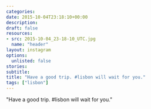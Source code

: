 ```yaml
---
categories:
date: 2015-10-04T23:18:10+00:00
description:
draft: false
resources:
- src: 2015-10-04_23-18-10_UTC.jpg
  name: "header"
layout: instagram
options:
  unlisted: false
stories:
subtitle:
title: "Have a good trip. #lisbon will wait for you."
tags: ["lisbon"]
---
```


"Have a good trip. #lisbon will wait for you."
